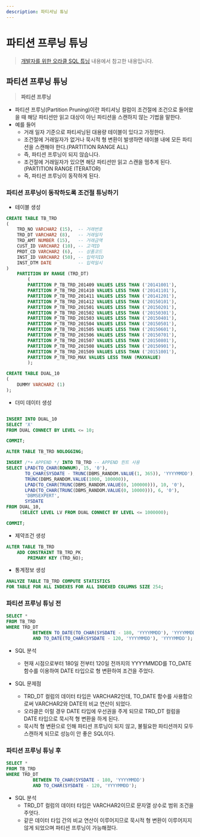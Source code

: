 ```yaml
---
description: 파티셔닝 튜닝
---
```


# 파티션 프루닝 튜닝

> [개발자를 위한 오라클 SQL 튜닝](https://www.hanbit.co.kr/store/books/look.php?p_code=E9267570814) 내용에서 참고한 내용입니다.

## 파티션 프루닝 튜닝

> **파티션 프루닝**

- 파티션 프루닝(Partition Pruning)이란 파티셔닝 컬럼이 조건절에 조건으로 들어왔을 때 해당 파티션만 읽고 대상이 아닌 파티션을 스캔하지 않는 기법을 말한다.
- 예를 들어
    - 거래 일자 기준으로 파티셔닝된 대용량 테이블이 있다고 가정한다.
    - 조건절에 거래일자가 없거나 묵시적 형 변환이 발생하면 테이블 내에 모든 파티션을 스캔해야 한다.(PARTITION RANGE ALL)
    - 즉, 파티션 프루닝이 되지 않습니다.
    - 조건절에 거래일자가 있으면 해당 파티션만 읽고 스캔을 멈추게 된다.(PARTITION RANGE ITERATOR)
    - 즉, 파티션 프루닝이 동작하게 된다.

### 파티션 프루닝이 동작하도록 조건절 튜닝하기

- 테이블 생성

```sql
CREATE TABLE TB_TRD
(
    TRD_NO VARCHAR2 (15),  -- 거래번호
    TRD_DT VARCHAR2 (8),   -- 거래일자
    TRD_AMT NUMBER (15),   -- 거래금액
    CUST_ID VARCHAR2 (10), -- 고객ID
    PRDT_CD VARCHAR2 (6),  -- 상품코드
    INST_ID VARCHAR2 (50), -- 입력자ID
    INST_DTM DATE          -- 입력일시
)
    PARTITION BY RANGE (TRD_DT)
        (
        PARTITION P_TB_TRD_201409 VALUES LESS THAN ('20141001'),
        PARTITION P_TB_TRD_201410 VALUES LESS THAN ('20141101'),
        PARTITION P_TB_TRD_201411 VALUES LESS THAN ('20141201'),
        PARTITION P_TB_TRD_201412 VALUES LESS THAN ('20150101'),
        PARTITION P_TB_TRD_201501 VALUES LESS THAN ('20150201'),
        PARTITION P_TB_TRD_201502 VALUES LESS THAN ('20150301'),
        PARTITION P_TB_TRD_201503 VALUES LESS THAN ('20150401'),
        PARTITION P_TB_TRD_201504 VALUES LESS THAN ('20150501'),
        PARTITION P_TB_TRD_201505 VALUES LESS THAN ('20150601'),
        PARTITION P_TB_TRD_201506 VALUES LESS THAN ('20150701'),
        PARTITION P_TB_TRD_201507 VALUES LESS THAN ('20150801'),
        PARTITION P_TB_TRD_201508 VALUES LESS THAN ('20150901'),
        PARTITION P_TB_TRD_201509 VALUES LESS THAN ('20151001'),
        PARTITION P_TB_TRD_MAX VALUES LESS THAN (MAXVALUE)
        );

CREATE TABLE DUAL_10
(
    DUMMY VARCHAR2 (1)
);
```

- 더미 데이터 생성

```sql

INSERT INTO DUAL_10
SELECT 'X'
FROM DUAL CONNECT BY LEVEL <= 10;

COMMIT;

ALTER TABLE TB_TRD NOLOGGING;

INSERT /*+ APPEND */ INTO TB_TRD -- APPEND 힌트 사용
SELECT LPAD(TO_CHAR(ROWNUM), 15, '0'),
       TO_CHAR(SYSDATE - TRUNC(DBMS_RANDOM.VALUE(1, 365)), 'YYYYMMDD'),
       TRUNC(DBMS_RANDOM.VALUE(1000, 100000)),
       LPAD(TO_CHAR(TRUNC(DBMS_RANDOM.VALUE(0, 100000))), 10, '0'),
       LPAD(TO_CHAR(TRUNC(DBMS_RANDOM.VALUE(0, 10000))), 6, '0'),
       'DBMSEXPERT',
       SYSDATE
FROM DUAL_10,
     (SELECT LEVEL LV FROM DUAL CONNECT BY LEVEL <= 1000000);

COMMIT; 
```

- 제약조건 생성

```sql
ALTER TABLE TB_TRD
    ADD CONSTRAINT TB_TRD_PK
        PRIMARY KEY (TRD_NO);
```

- 통계정보 생성

```sql
ANALYZE TABLE TB_TRD COMPUTE STATISTICS
FOR TABLE FOR ALL INDEXES FOR ALL INDEXED COLUMNS SIZE 254;
```

### 파티션 프루닝 튜닝 전

```sql
SELECT *
FROM TB_TRD
WHERE TRD_DT
          BETWEEN TO_DATE(TO_CHAR(SYSDATE - 180, 'YYYYMMDD'), 'YYYYMMDD')
          AND TO_DATE(TO_CHAR(SYSDATE - 120, 'YYYYMMDD'), 'YYYYMMDD');
```

- SQL 분석
    - 현재 시점으로부터 180일 전부터 120일 전까지의 YYYYMMDD를 TO_DATE 함수를 이용하여 DATE 타입으로 형 변환하여 조건을 주었다.

- SQL 문제점
    - TRD_DT 컬럼의 데이터 타입은 VARCHAR2인데, TO_DATE 함수를 사용함으로써 VARCHAR2와 DATE의 비교 연산이 되었다.
    - 오라클은 이럴 경우 DATE 타입에 우선권을 주게 되므로 TRD_DT 컬럼을 DATE 타입으로 묵시적 형 변환을 하게 된다.
    - 묵시적 형 변환으로 인해 파티션 프루닝이 되지 않고, 불필요한 파티션까지 모두 스캔하게 되므로 성능이 안 좋은 SQL이다.

### 파티션 프루닝 튜닝 후

```sql
SELECT *
FROM TB_TRD
WHERE TRD_DT
          BETWEEN TO_CHAR(SYSDATE - 180, 'YYYYMMDD')
          AND TO_CHAR(SYSDATE - 120, 'YYYYMMDD');
```

- SQL 분석
    - TRD_DT 컬럼의 데이터 타입은 VARCHAR2이므로 문자열 상수로 범위 조건을 주엇다.
    - 같은 데이터 타입 간의 비교 연산이 이루어지므로 묵시적 형 변환이 이루어지지 않게 되었으며 파티션 프루닝이 가능해졌다.

